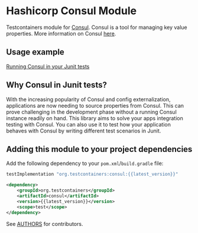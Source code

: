 # Hashicorp Consul Module

Testcontainers module for [Consul](https://github.com/hashicorp/consul). Consul is a tool for managing key value properties. More information on Consul [here](https://www.consul.io/).

## Usage example

<!--codeinclude-->
[Running Consul in your Junit tests](../../modules/consul/src/test/java/org/testcontainers/consul/ConsulContainerTest.java)
<!--/codeinclude-->

## Why Consul in Junit tests?

With the increasing popularity of Consul and config externalization, applications are now needing to source properties from Consul.
This can prove challenging in the development phase without a running Consul instance readily on hand. This library 
aims to solve your apps integration testing with Consul. You can also use it to
test how your application behaves with Consul by writing different test scenarios in Junit.

## Adding this module to your project dependencies

Add the following dependency to your `pom.xml`/`build.gradle` file:

```groovy tab='Gradle'
testImplementation "org.testcontainers:consul:{{latest_version}}"
```

```xml tab='Maven'
<dependency>
    <groupId>org.testcontainers</groupId>
    <artifactId>consul</artifactId>
    <version>{{latest_version}}</version>
    <scope>test</scope>
</dependency>
```

See [AUTHORS](https://raw.githubusercontent.com/testcontainers/testcontainers-java/master/modules/consul/AUTHORS) for contributors.


